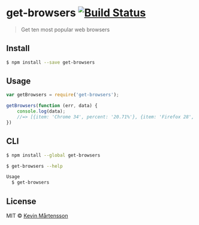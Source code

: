 # get-browsers [![Build Status](http://img.shields.io/travis/kevva/get-browsers.svg?style=flat)](https://travis-ci.org/kevva/get-browsers)

> Get ten most popular web browsers

## Install

```bash
$ npm install --save get-browsers
```

## Usage

```js
var getBrowsers = require('get-browsers');

getBrowsers(function (err, data) {
	console.log(data);
	//=> [{item: 'Chrome 34', percent: '20.71%'}, {item: 'Firefox 28', percent: '13.04%'}, ...]
})
```

## CLI

```bash
$ npm install --global get-browsers
```

```bash
$ get-browsers --help

Usage
  $ get-browsers
```

## License

MIT © [Kevin Mårtensson](https://github.com/kevva)
